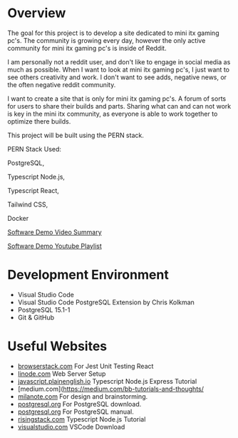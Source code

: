 # Overview
The goal for this project is to develop a site dedicated to mini itx gaming pc's. The community is growing every day, however the only active community for mini itx gaming pc's is inside of Reddit. 

I am personally not a reddit user, and don't like to engage in social media as much as possible. When I want to look at mini itx gaming pc's, I just want to see others creativity and work. I don't want to see adds, negative news, or the often negative reddit community. 

I want to create a site that is only for mini itx gaming pc's. A forum of sorts for users to share their builds and parts. Sharing what can and can not work is key in the mini itx community, as everyone is able to work together to optimize there builds. 

This project will be built using the PERN stack. 

PERN Stack Used: 

PostgreSQL, 

Typescript Node.js,

Typescript React,

Tailwind CSS,

Docker


[Software Demo Video Summary]()

[Software Demo Youtube Playlist](https://youtube.com/playlist?list=PL-zZ5EH-lCGJRKcp54DC-v68XLcOX7Yqn)

# Development Environment
* Visual Studio Code
* Visual Studio Code PostgreSQL Extension by Chris Kolkman
* PostgreSQL 15.1-1
* Git & GitHub

# Useful Websites
* [browserstack.com](https://www.browserstack.com/guide/unit-testing-of-react-apps-using-jest) For Jest Unit Testing React
* [linode.com](https://www.linode.com/docs/guides/using-nodejs-typescript-and-express-to-build-a-web-server/) Web Server Setup
* [javascript.plainenglish.io](https://javascript.plainenglish.io/typescript-node-js-express-js-create-a-backend-application-f5110dbe5c19) Typescript Node.js Express Tutorial 
* [medium.com](https://medium.com/bb-tutorials-and-thoughts/
* [milanote.com](https://milanote.com/) For design and brainstorming.
* [postgresql.org](https://www.postgresql.org/) For PostgreSQL download.
* [postgresql.org](https://www.postgresql.org/docs/current/) For PostgreSQL manual.
* [risingstack.com](https://blog.risingstack.com/building-a-node-js-app-with-typescript-tutorial/) Typescript Node.js Tutorial
* [visualstudio.com](https://code.visualstudio.com/download) VSCode Download
